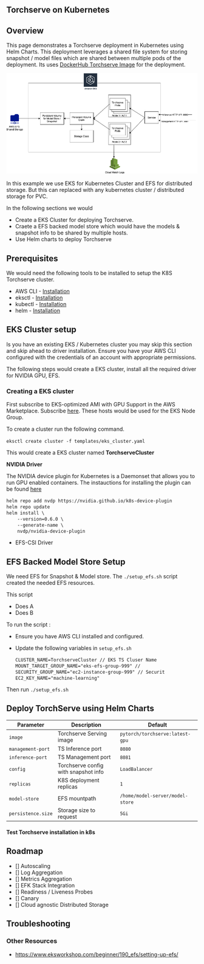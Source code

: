 
## Torchserve on Kubernetes

## Overview

This page demonstrates a Torchserve deployment in Kubernetes using Helm Charts. This deployment leverages a shared file system for storing snapshot / model files which are shared between multiple pods of the deployment. Its uses [DockerHub Torchserve Image](https://hub.docker.com/r/pytorch/torchserve) for the deployment.

![EKS Overview](overview.png)

In this example we use EKS for Kubernetes Cluster and EFS for distributed storage. But this can replaced with any kubernetes cluster / distributed storage for PVC.

In the following sections we would 
* Create a EKS Cluster for deploying Torchserve.
* Craete a EFS backed model store which would have the models & snapshot info to be shared by multiple hosts.
* Use Helm charts to deploy Torchserve

## Prerequisites

We would need the following tools to be installed to setup the K8S Torchserve cluster.

* AWS CLI - [Installation](https://docs.aws.amazon.com/cli/latest/userguide/install-cliv2-linux.html)
* eksctl - [Installation](https://docs.aws.amazon.com/eks/latest/userguide/getting-started-eksctl.html)
* kubectl - [Installation](https://kubernetes.io/docs/tasks/tools/install-kubectl/)
* helm - [Installation](https://helm.sh/docs/intro/install/)

## EKS Cluster setup

Is you have an existing EKS / Kubernetes cluster you may skip this section and skip ahead to driver installation. Ensure you have your AWS CLI configured with the credentials of an account with appropriate permissions. 

The following steps would create a EKS cluster, install all the required driver for NVIDIA GPU, EFS.


### Creating a EKS cluster

First subscribe to EKS-optimized AMI with GPU Support in the AWS Marketplace. Subscribe [here](https://aws.amazon.com/marketplace/pp/B07GRHFXGM). These hosts would be used for the EKS Node Group. 


To create a cluster run the following command. 

```eksctl create cluster -f templates/eks_cluster.yaml```

This would create a EKS cluster named **TorchserveCluster**

**NVIDIA Driver**

The NVIDIA device plugin for Kubernetes is a Daemonset that allows you to run GPU enabled containers. The instauctions for installing the plugin can be found [here](https://github.com/NVIDIA/k8s-device-plugin#installing-via-helm-installfrom-the-nvidia-device-plugin-helm-repository)

```
helm repo add nvdp https://nvidia.github.io/k8s-device-plugin
helm repo update
helm install \
    --version=0.6.0 \
    --generate-name \
    nvdp/nvidia-device-plugin
```

* EFS-CSI Driver

## EFS Backed Model Store Setup

We need EFS for Snapshot & Model store. The `./setup_efs.sh` script created the needed EFS resources. 

This script 
* Does A
* Does B

To run the script : 


* Ensure you have AWS CLI installed and configured.
* Update the following variables in `setup_efs.sh`

    ```
    CLUSTER_NAME=TorchserveCluster // EKS TS Cluser Name
    MOUNT_TARGET_GROUP_NAME="eks-efs-group-999" // 
    SECURITY_GROUP_NAME="ec2-instance-group-999" // Securit
    EC2_KEY_NAME="machine-learning"
    ```

Then run `./setup_efs.sh`


## Deploy TorchServe using Helm Charts


| Parameter | Description | Default |
|-----------|-------------|---------|
| `image` | Torchserve Serving image | `pytorch/torchserve:latest-gpu` |
| `management-port` | TS Inference port | `8080` |
| `inference-port` | TS Management port | `8081` |
| `config` | Torchserve config with snapshot info  | `LoadBalancer` |
| `replicas`| K8S deployment replicas | `1` |
| `model-store`| EFS mountpath | `/home/model-server/model-store` |
| `persistence.size`| Storage size to request | `5Gi` |


#### Test Torchserve installation in k8s

## Roadmap
* [] Autoscaling
* [] Log Aggregation
* [] Metrics Aggregation
* [] EFK Stack Integration
* [] Readiness / Liveness Probes
* [] Canary
* [] Cloud agnostic Distributed Storage

## Troubleshooting

### Other Resources

* https://www.eksworkshop.com/beginner/190_efs/setting-up-efs/ 
